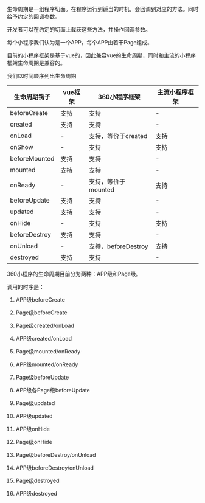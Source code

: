 生命周期是一组程序切面。在程序运行到适当的时机，会回调到对应的方法。同时给予约定的回调参数。

开发者可以在约定的切面上截获这些方法，并操作回调参数。

每个小程序我们认为是一个APP，每个APP由若干Page组成。

目前的小程序框架是基于vue的，因此兼容vue的生命周期，同时和主流的小程序框架生命周期是兼容的。

我们以时间顺序列出生命周期

| 生命周期钩子 |  vue框架 | 360小程序框架 | 主流小程序框架 |
| ---- | ---- | ---- | ----|
| beforeCreate | 支持 | 支持 |  -  |
| created | 支持 | 支持 | - |
| onLoad  | - | 支持，等价于created |  支持 |
| onShow | - | 支持 |  支持 |
| beforeMounted| 支持 | 支持 | - |
| mounted | 支持 | 支持 | - |
| onReady | - | 支持，等价于mounted | 支持 |
| beforeUpdate | 支持 | 支持 | - |
| updated | 支持 | 支持 | - |
| onHide | - | 支持 | 支持 |
| beforeDestroy | 支持 | 支持 |  - |
| onUnload | - | 支持，beforeDestroy | 支持 |
| destroyed | 支持 | 支持 |  - |

360小程序的生命周期目前分为两种：APP级和Page级。

调用的时序是：

1. APP级beforeCreate 

1. Page级beforeCreate

1. Page级created/onLoad

1. APP级created/onLoad

1. Page级mounted/onReady

1. APP级mounted/onReady

1. Page级beforeUpdate

1. APP级各Page级beforeUpdate

1. Page级updated

1. APP级updated

1. APP级onHide

1. Page级onHide

1. Page级beforeDestroy/onUnload

1. APP级beforeDestroy/onUnload

1. Page级destroyed

1. APP级destroyed



